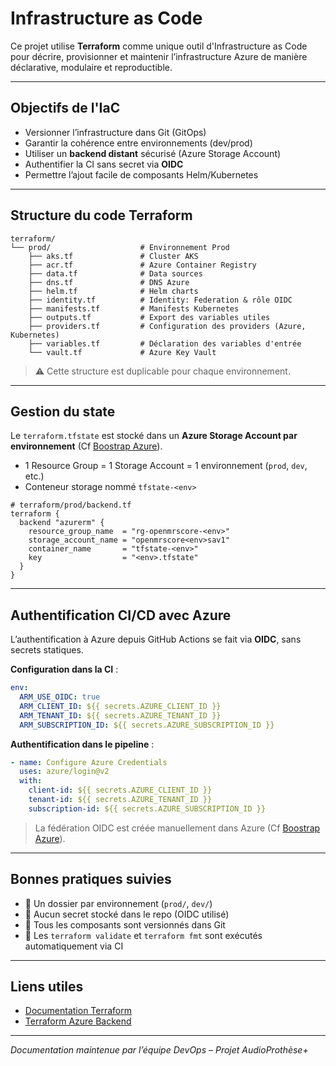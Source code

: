 # Infrastructure as Code

Ce projet utilise **Terraform** comme unique outil d'Infrastructure as Code pour décrire, provisionner et maintenir l’infrastructure Azure de manière déclarative, modulaire et reproductible.

---

## Objectifs de l'IaC

- Versionner l’infrastructure dans Git (GitOps)
- Garantir la cohérence entre environnements (dev/prod)
- Utiliser un **backend distant** sécurisé (Azure Storage Account)
- Authentifier la CI sans secret via **OIDC**
- Permettre l’ajout facile de composants Helm/Kubernetes

---

## Structure du code Terraform

```text
terraform/
└── prod/                    # Environnement Prod
    ├── aks.tf               # Cluster AKS
    ├── acr.tf               # Azure Container Registry
    ├── data.tf              # Data sources
    ├── dns.tf               # DNS Azure
    ├── helm.tf              # Helm charts
    ├── identity.tf          # Identity: Federation & rôle OIDC
    ├── manifests.tf         # Manifests Kubernetes
    ├── outputs.tf           # Export des variables utiles
    ├── providers.tf         # Configuration des providers (Azure, Kubernetes)
    ├── variables.tf         # Déclaration des variables d'entrée
    └── vault.tf             # Azure Key Vault           
```

> ⚠️ Cette structure est duplicable pour chaque environnement.

---

## Gestion du state

Le `terraform.tfstate` est stocké dans un **Azure Storage Account par environnement** (Cf [Boostrap Azure](./bootstrap.md)).

- 1 Resource Group = 1 Storage Account = 1 environnement (`prod`, `dev`, etc.)
- Conteneur storage nommé `tfstate-<env>`

```hcl
# terraform/prod/backend.tf
terraform {
  backend "azurerm" {
    resource_group_name  = "rg-openmrscore-<env>"
    storage_account_name = "openmrscore<env>sav1"
    container_name       = "tfstate-<env>"
    key                  = "<env>.tfstate"
  }
}
```

---

## Authentification CI/CD avec Azure

L’authentification à Azure depuis GitHub Actions se fait via **OIDC**, sans secrets statiques.

**Configuration dans la CI** :

```yaml
env:
  ARM_USE_OIDC: true
  ARM_CLIENT_ID: ${{ secrets.AZURE_CLIENT_ID }}
  ARM_TENANT_ID: ${{ secrets.AZURE_TENANT_ID }}
  ARM_SUBSCRIPTION_ID: ${{ secrets.AZURE_SUBSCRIPTION_ID }}
```

**Authentification dans le pipeline** :

```yaml
- name: Configure Azure Credentials
  uses: azure/login@v2
  with:
    client-id: ${{ secrets.AZURE_CLIENT_ID }}
    tenant-id: ${{ secrets.AZURE_TENANT_ID }}
    subscription-id: ${{ secrets.AZURE_SUBSCRIPTION_ID }}
```

> La fédération OIDC est créée manuellement dans Azure (Cf [Boostrap Azure](./bootstrap.md)).

---

## Bonnes pratiques suivies

- 📂 Un dossier par environnement (`prod/`, `dev/`)
- 🔐 Aucun secret stocké dans le repo (OIDC utilisé)
- 🌱 Tous les composants sont versionnés dans Git
- 🧪 Les `terraform validate` et `terraform fmt` sont exécutés automatiquement via CI

---

## Liens utiles

- [Documentation Terraform](https://developer.hashicorp.com/terraform/docs)
- [Terraform Azure Backend](https://developer.hashicorp.com/terraform/language/backend/azurerm)

---

*Documentation maintenue par l’équipe DevOps – Projet AudioProthèse+*